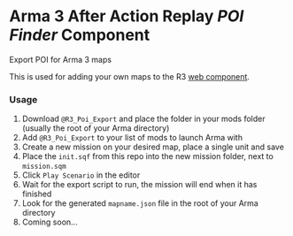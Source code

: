 # Arma 3 After Action Replay *POI Finder* Component

Export POI for Arma 3 maps

This is used for adding your own maps to the R3 [web component](https://github.com/alexcroox/R3).

### Usage

1. Download `@R3_Poi_Export` and place the folder in your mods folder (usually the root of your Arma directory)
2. Add `@R3_Poi_Export` to your list of mods to launch Arma with
3. Create a new mission on your desired map, place a single unit and save
4. Place the `init.sqf` from this repo into the new mission folder, next to `mission.sqm`
5. Click `Play Scenario` in the editor
6. Wait for the export script to run, the mission will end when it has finished
7. Look for the generated `mapname.json` file in the root of your Arma directory
8. Coming soon...